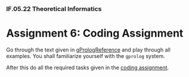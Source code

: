 ### IF.05.22 Theoretical Informatics
# Assignment 6: Coding Assignment


Go through the text given in [gPrologReference](gPrologReference.md) and play through all examples. You shall familiarize yourself with the `gprolog` system.

After this do all the required tasks given in the [coding assignment](CodingAssignment.md).
